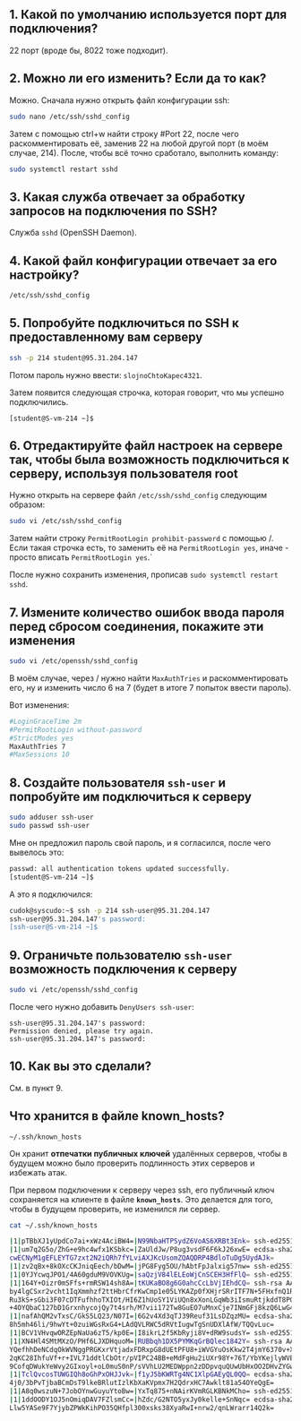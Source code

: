 ## **1. Какой по умолчанию используется порт для подключения?**

22  порт (вроде бы, 8022 тоже подходит).

## **2. Можно ли его изменить? Если да то как?**

Можно. 
Сначала нужно открыть файл конфигурации ssh:
```bash
sudo nano /etc/ssh/sshd_config
```

Затем с помощью ctrl+w найти строку #Port 22, после чего раскомментировать её, заменив 22 на любой другой порт (в моём случае, 214). После, чтобы всё точно сработало, выполнить команду:

```bash
sudo systemctl restart sshd
```

## **3. Какая служба отвечает за обработку запросов на подключения по SSH?**

Служба `sshd` (OpenSSH Daemon).

## **4. Какой файл конфигурации отвечает за его настройку?**

```bash
/etc/ssh/sshd_config
```

##  **5. Попробуйте подключиться по SSH к предоставленному вам серверу**

```bash
ssh -p 214 student@95.31.204.147
```

Потом пароль нужно ввести: `slojnoChtoKapec4321`.

Затем появится следующая строчка, которая говорит, что мы успешно подключились.

`[student@S-vm-214 ~]$                                       `

## **6. Отредактируйте файл настроек на сервере так, чтобы была возможность подключиться к серверу, используя пользователя root**

Нужно открыть на сервере файл `/etc/ssh/sshd_config` следующим образом:
```bash
sudo vi /etc/ssh/sshd_config
```

Затем найти строку `PermitRootLogin prohibit-password` с помощью /.
Если такая строчка есть, то заменить её на `PermitRootLogin yes`, иначе - просто вписать `PermitRootLogin yes`.`

После нужно сохранить изменения, прописав `sudo systemctl restart sshd`.

## **7. Измените количество ошибок ввода пароля перед сбросом соединения, покажите эти изменения**

```bash
sudo vi /etc/openssh/sshd_config
```

В моём случае, через / нужно найти `MaxAuthTries` и раскомментировать его, ну и изменить число 6 на 7 (будет в итоге 7 попыток ввести пароль).

Вот изменения:

```bash
#LoginGraceTime 2m  
#PermitRootLogin without-password  
#StrictModes yes  
MaxAuthTries 7  
#MaxSessions 10
```

## **8. Создайте пользователя `ssh-user` и попробуйте им подключиться к серверу**

```bash
sudo adduser ssh-user
sudo passwd ssh-user
```

Мне он предложил пароль свой пароль, и я согласился, после чего вывелось это: 

```bash
passwd: all authentication tokens updated successfully.  
[student@S-vm-214 ~]$                                    
```

А это я подключился:

```bash
cudok@syscudo:~$ ssh -p 214 ssh-user@95.31.204.147  
ssh-user@95.31.204.147's password:    
[ssh-user@S-vm-214 ~]$
```

## **9. Ограничьте пользователю `ssh-user` возможность подключения к серверу**

```bash
sudo vi /etc/openssh/sshd_config
```

После чего нужно добавить `DenyUsers ssh-user`:

```
ssh-user@95.31.204.147's password:    
Permission denied, please try again.  
ssh-user@95.31.204.147's password:
```

## **10. Как вы это сделали?**

См. в пункт 9.

## **Что хранится в файле known_hosts?**

`~/.ssh/known_hosts`

Он хранит **отпечатки публичных ключей** удалённых серверов, чтобы в будущем можно было проверить подлинность этих серверов и избежать атак.

При первом подключении к серверу через ssh, его публичный ключ сохраняется на клиенте в файле **`known_hosts`**. Это делается для того, чтобы в будущем проверить, не изменился ли сервер.

```bash
cat ~/.ssh/known_hosts
```

```bash
|1|pTBbXJ1yUpdCo7ai+xWz4AciBW4=|N99NbaHTPSydZ6VoAS6XRBt3Enk= ssh-ed25519 AAAAC3NzaC1lZDI1NTE5AAAAIIuk4P6xvu1PglmXYiUjh9/lcWCAGoC/YEYb4MTUrpJP  
|1|um7q2G5o/ZhG+e9hc4wfx1KSbkc=|ZaUldJw/P8ug3vsdF6F6kJ26xwE= ecdsa-sha2-nistp256 AAAAE2VjZHNhLXNoYTItbmlzdHAyNTYAAAAIbmlzdHAyNTYAAABBBDqVQb/lUnbU121+CS1Xw2  
cwECNyM1gEFLEYTG7zxt2N2iQRh7fYLviAXJKcUsomZQAQDRP4BdloTuDg5UydAJk=  
|1|zv2qBx+8kOXcCKJniqEech/bDwM=|jPG8Fyg5OU/hAbtFpJalxig57nw= ssh-ed25519 AAAAC3NzaC1lZDI1NTE5AAAAIOMqqnkVzrm0SdG6UOoqKLsabgH5C9okWi0dh2l9GKJl  
|1|0YJYcwqJPO1/4A60gduM9VOVKUg=|saQzjV84lELEoWjCnSCEH3HfFlQ= ssh-ed25519 AAAAC3NzaC1lZDI1NTE5AAAAIFNRzf2fgIcZhL0po2yEwMECCkY64Mf58EWn1XKHn9Ae  
|1|164Y+Oizr0mSFfs+rmRSW14sh8A=|tKUKaBO8g6G0ahcCcLbVjIEhdCQ= ssh-rsa AAAAB3NzaC1yc2EAAAADAQABAAABgQDm8rID5GNrcD8y77halAnV38STJ8TwOnXxvretqtHVEQq7RjBfzx0mT9  
by4lgCSxr2vcht1IqXmmhzf2ttHbrCfrKwCmp1e05LYKAZp0fXHjrSRrITF7N+5FHxfnQ1RmzF3BGWZHojEro5Mx/0lg+zWny0C/r4B5Hnn+ND0aHDyysJe5DGY9tkczLDx5Qu3ZqOadVnDO07YP5hsjI0H  
Ru3kS+sGbi3F07cDTFufhhoTXIOt/HI6Z1hUoSY1ViUQn8xXonLGqWb3iIsmuRtjkddT8PGEo9OPcKtsWiwwqWVsGxE77+SE0I8xzPxkaJUA+8FlwYCuCkP5Fe0g9skbwJOmqF81BPkC/n/IQ3O+Smz9FQN  
+4OYQbaC127bD1GrxnhycojQy7t4srh/M7vii172Tw8GuEO7uMnxCje7INmGFj8kzQ6LwG4A/4rbLs1Cag6SJaG0n4oFvfxviRT++VZ9wEOBjzg+mJCkm7C5MRjmFe7Mr+obwHr136f633Sk88E=  
|1|nafAhQM2vTxsC/GkS5LQ23/N07I=|6G2v4Xd3qTJ39Reuf31LsDZqzMU= ecdsa-sha2-nistp256 AAAAE2VjZHNhLXNoYTItbmlzdHAyNTYAAAAIbmlzdHAyNTYAAABBBCkIqzv1P+78Zd2mRbkjGu  
8h5mh46li/9hwYt+0zuiWGsRxG4+LAdQVLRWC5dRVtIugwTgSnUDXlAfW/TQQvLuc=  
|1|BCV1VHvqwORZEpNaUa6zT5/kp0E=|I8ikrL2f5KbRyji8V+dRW9sudsY= ssh-ed25519 AAAAC3NzaC1lZDI1NTE5AAAAIJ+ykB8MJ9hOEPaJr9onPCaD9CqxEkJFil/bpprL6Hcz  
|1|XN4Hl4SMtMXzO/PHf6LJXDHquoM=|RUBbqh1DX5PYMKqGrBQlec1842Y= ssh-rsa AAAAB3NzaC1yc2EAAAADAQABAAABgQCI+LPX85KNLpO8qEUG6a/y7CDXaKk5QarrAFzr/EiyDvkWpUWdHCkiHG  
YQefhhDeNCdqOkWVNggPRGKxrVtjadxFDRxpG8dUEtPFU8+iWVGYuOsKkw2T4jmY6370v+XVvHnz0bHdxCJDvzacX9ZNtG1mIaB+FEikEmiXNkdihthDE+ExqrYRqTAWhsHGtHx9zgVLQKgT0jqW8chR3B/  
2qKC28IhfuVf+r+IVL71ddtlCbOtr/pVIPC24BB+eMdFgHu2iUXr98Y+76T/YbYKejlyWVEDqB7DZvoUe6x290OXXJKdt3nWaKcqAPyIZPkQgYzgwhA5cbvJPGR9gGlDNGjDGCFL7VZVHloczcMywLHimct  
9CofqDWukYeWvy2GIxoyl+oL0muS0nP/sVVhLU2MEDWppn2zDDpvquQUwUbHxOO2DHvZYGwBdtm9TH9wLvKL/pagzQ1VM/8LAj+aueZBNO5fIbcfEmjMNWQT1Pp30Af0HH/pxZP6tFXbHBKW3tc=  
|1|TclQvcosTUWGIQh8oGhPxOHJJvk=|f1yJ5bKWRTg4NC1XlpGAEyQL0QQ= ecdsa-sha2-nistp256 AAAAE2VjZHNhLXNoYTItbmlzdHAyNTYAAAAIbmlzdHAyNTYAAABBBNBHc2EgJRTS6i+vdUDRXx  
4j0/3bPvTjbaBCmDsT9lkeBRlutIzlKbXaKVpmx7H2QdrxHC7Awklt81a54OYeQgE=  
|1|A8q0wszuN+7JobOYnwGuyuYtoBw=|YxTq875+nNAirKVmRGLKBNkMCho= ssh-ed25519 AAAAC3NzaC1lZDI1NTE5AAAAIEq4j+LJ/OnEWwL+PZHKuIu10QLb+9Sq1glYZqWKdjTJ  
|1|1ddOODY1OJ5nOmiqDAV7FZlsmCc=|hZdc/G2NTO5yxJy0kelle+SnNqc= ecdsa-sha2-nistp256 AAAAE2VjZHNhLXNoYTItbmlzdHAyNTYAAAAIbmlzdHAyNTYAAABBBK8PlqVC5ETeRUZnkxOad5  
Llw5YASe9F7YjybZPWkKihPO35QHfpl300xsks38XyaRwI+nrw2/qnLWrarr14Q2k=
```